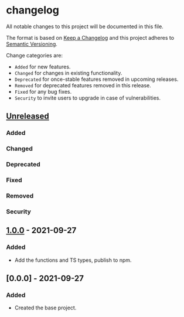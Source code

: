 # changelog

All notable changes to this project will be documented in this file.

The format is based on [Keep a Changelog](http://keepachangelog.com/en/1.0.0/)
and this project adheres to [Semantic Versioning](http://semver.org/spec/v2.0.0.html).

Change categories are:

* `Added` for new features.
* `Changed` for changes in existing functionality.
* `Deprecated` for once-stable features removed in upcoming releases.
* `Removed` for deprecated features removed in this release.
* `Fixed` for any bug fixes.
* `Security` to invite users to upgrade in case of vulnerabilities.

## [Unreleased]
### Added
### Changed
### Deprecated
### Fixed
### Removed
### Security

## [1.0.0] - 2021-09-27

### Added
- Add the functions and TS types, publish to npm.

## [0.0.0] - 2021-09-27

### Added
- Created the base project.

[Unreleased]: https://github.com/saibotsivad/pointer-props/compare/v0.0.0...HEAD
[1.0.0]: https://github.com/saibotsivad/pointer-props/compare/v0.0.0...v1.0.0
